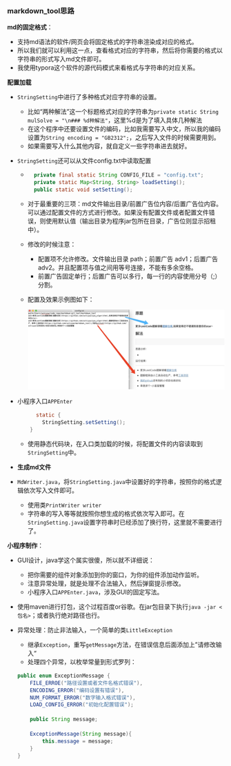 ### markdown_tool思路

**md的固定格式**：

* 支持md语法的软件/网页会将固定格式的字符串渲染成对应的格式。
* 所以我们就可以利用这一点，查看格式对应的字符串，然后将你需要的格式以字符串的形式写入md文件即可。
* 我使用typora这个软件的源代码模式来看格式与字符串的对应关系。

**配置加载**

* `StringSetting`中进行了多种格式对应字符串的设置。
  
    * 比如“两种解法”这一个标题格式对应的字符串为`private static String mulSolve = "\n### %d种解法"`，这里%d是为了填入具体几种解法
    * 在这个程序中还要设置文件的编码，比如我需要写入中文，所以我的编码设置为`String encoding = "GB2312";`，之后写入文件的时候需要用到。
    * 如果需要写入什么其他内容，就自定义一些字符串进去就好。
    
* `StringSetting`还可以从文件config.txt中读取配置

    * ```java
        private final static String CONFIG_FILE = "config.txt";
        private static Map<String, String> loadSetting();
        public static void setSetting();
        ```

    * 对于最重要的三项：md文件输出目录/前置广告位内容/后置广告位内容。可以通过配置文件的方式进行修改。如果没有配置文件或者配置文件错误，则使用默认值（输出目录为程序jar包所在目录，广告位则显示招租中）。

    * 修改的时候注意：

        * 配置项不允许修改。文件输出目录 path；前置广告 adv1；后置广告 adv2。并且配置项与值之间用等号连接，不能有多余空格。
        * 前置广告固定单行；后置广告可以多行，每一行的内容使用分号（;）分割。

    * 配置及效果示例图如下：

        <img src="https://github.com/ustcyyw/markdown-git_tool/blob/master/picture/config.jpg?raw=true?raw=true" alt="错误或者警告.png" style="zoom:80%;" /> 
    
* 小程序入口`APPEnter`

  ```java
  		static {
          StringSetting.setSetting();
      }
  ```

  * 使用静态代码块，在入口类加载的时候，将配置文件的内容读取到`StringSetting`中。

* **生成md文件**

* `MdWriter.java`，将`StringSetting.java`中设置好的字符串，按照你的格式逻辑依次写入文件即可。
    * 使用类`PrintWriter writer`
    * 字符串的写入等等就按照你想生成的格式依次写入即可。在`StringSetting.java`设置字符串时已经添加了换行符，这里就不需要进行了。

**小程序制作**：

* GUI设计，java学这个属实很傻，所以就不详细说：

    * 把你需要的组件对象添加到你的窗口，为你的组件添加动作监听。
    * 注意异常处理，就是处理不合法输入，然后弹窗提示修改。
    * 小程序入口`APPEnter.java`，涉及GUI的固定写法。

* 使用maven进行打包，这个过程百度or谷歌。在jar包目录下执行`java -jar <包名>`；或者执行绝对路径也行。

* 异常处理：防止非法输入，一个简单的类`LittleException`

    * 继承`Exception`，重写`getMessage`方法，在错误信息后面添加上”请修改输入“
    * 处理四个异常，以枚举常量到形式罗列：
    
    ```java
    public enum ExceptionMessage {
        FILE_ERROE("路径设置或者文件名格式错误"),
        ENCODING_ERROR("编码设置有错误"),
        NUM_FORMAT_ERROR("数字输入格式错误"),
        LOAD_CONFIG_ERROR("初始化配置错误");
    
        public String message;
    
        ExceptionMessage(String message){
            this.message = message;
        }
    }
    ```
    
    